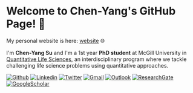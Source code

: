 <!-- Your title -->

# Welcome to Chen-Yang's GitHub Page! 👋

My personal website is here: [website](https://chenyangsu.github.io/) 🌐 

I'm **Chen-Yang Su** and I'm a 1st year **PhD student** at McGill University in [Quantitative Life Sciences](https://www.mcgill.ca/qls/), an interdisciplinary program where we tackle challenging life science problems using quantitative approaches.

<!-- Your badges
You can use the website to generate badges: https://shields.io/
-->

[![Github](https://img.shields.io/badge/-Github-000?style=flat&logo=Github&logoColor=white)](https://github.com/chenyangsu)
[![Linkedin](https://img.shields.io/badge/-LinkedIn-blue?style=flat&logo=Linkedin&logoColor=white)](https://www.linkedin.com/in/chen-yang-su/)
[![Twitter](https://img.shields.io/twitter/url?style=social&url=https://twitter.com/KristinaUlicna)](https://twitter.com/chenyangsu)
[![Gmail](https://img.shields.io/badge/-Gmail-critical?style=flat-square&logo=Gmail&logoColor=white&link=mailto:chenyangsu87@gmail.com)](mailto:chenyangsu87@gmail.com)
[![Outlook](https://img.shields.io/badge/-Outlook-0078D4?style=flat&logo=Microsoft-Outlook&logoColor=white)](mailto:chen-yang.su@mail.mcgill.ca)
[![ResearchGate](https://img.shields.io/badge/-ResearchGate-green?style=flat&logo=ResearchGate&logoColor=white)](https://www.researchgate.net/profile/Chen-Yang-Su)
[![GoogleScholar](https://img.shields.io/badge/-Google%20Scholar-9cf?style=flat&logo=Google&logoColor=white)](https://scholar.google.com/citations?user=KJGE-kYAAAAJ&hl=en)

<!--
**chenyangsu/chenyangsu** is a ✨ _special_ ✨ repository because its `README.md` (this file) appears on your GitHub profile.

Here are some ideas to get you started:

- 🔭 I’m currently working on ...
- 🌱 I’m currently learning ...
- 👯 I’m looking to collaborate on ...
- 🤔 I’m looking for help with ...
- 💬 Ask me about ...
- 📫 How to reach me: ...
- 😄 Pronouns: ...
- ⚡ Fun fact: ...
-->
